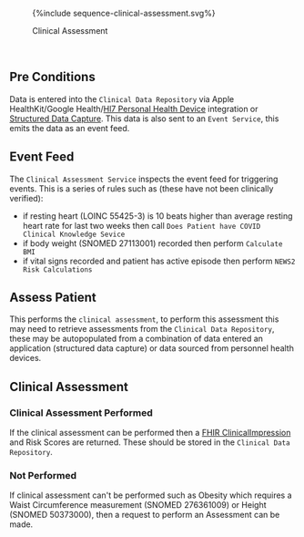 <figure>
{%include sequence-clinical-assessment.svg%}
<p id="fX.X.X.X-X" class="figureTitle">Clinical Assessment</p>
</figure>
<br clear="all">

## Pre Conditions

Data is entered into the `Clinical Data Repository` via Apple HealthKit/Google Health/[Hl7 Personal Health Device](https://hl7.org/fhir/uv/phd/STU1.1/) integration or [Structured Data Capture](structured-data-capture.html).
This data is also sent to an `Event Service`, this emits the data as an event feed.

## Event Feed

The `Clinical Assessment Service` inspects the event feed for triggering events. This is a series of rules such as (these have not been clinically verified):

- if resting heart (LOINC 55425-3) is 10 beats higher than average resting heart rate for last two weeks then call `Does Patient have COVID Clinical Knowledge Sevice`
- if body weight (SNOMED 27113001) recorded then perform `Calculate BMI`
- if vital signs recorded and patient has active episode then perform `NEWS2 Risk Calculations`

## Assess Patient

This performs the `clinical assessment`, to perform this assessment this may need to retrieve assessments from the `Clinical Data Repository`, these may be autopopulated from a combination of data entered an application (structured data capture) or data sourced from personnel health devices. 

## Clinical Assessment 

### Clinical Assessment Performed

If the clinical assessment can be performed then a [FHIR ClinicalImpression](https://hl7.org/fhir/R4/clinicalimpression.html) and Risk Scores are returned. These should be stored in the `Clinical Data Repository`.

### Not Performed

If clinical assessment can't be performed such as Obesity which requires a Waist Circumference measurement (SNOMED 276361009) or Height (SNOMED 50373000), then a request to perform an Assessment can be made. 

